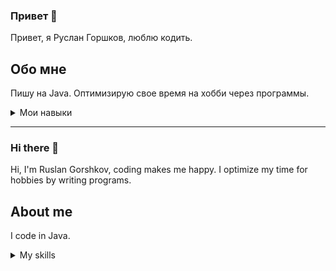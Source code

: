 ### Привет 👋

Привет, я Руслан Горшков, люблю кодить.

## Обо мне

Пишу на Java. Оптимизирую свое время на хобби через программы.

<details>
<summary>Мои навыки</summary>
![12](https://github.com/Ruslagon/Ruslagon/blob/main/skills.png)
</details>

---

### Hi there 👋

Hi, I'm Ruslan Gorshkov, coding makes me happy. I optimize my time for hobbies by writing programs.

## About me

I code in Java. 

<details>
<summary>My skills</summary>
![12](https://github.com/Ruslagon/Ruslagon/assets/126253822/9cf7c66b-d185-4f33-b982-5ef8a7035628)
</details>
<!--
**Ruslagon/Ruslagon** is a ✨ _special_ ✨ repository because its `README.md` (this file) appears on your GitHub profile.

Here are some ideas to get you started:

- 🔭 I’m currently working on ...
- 🌱 I’m currently learning ...
- 👯 I’m looking to collaborate on ...
- 🤔 I’m looking for help with ...
- 💬 Ask me about ...
- 📫 How to reach me: ...
- 😄 Pronouns: ...
- ⚡ Fun fact: ...
-->
